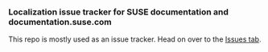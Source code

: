 ### Localization issue tracker for SUSE documentation and documentation.suse.com

This repo is mostly used as an issue tracker. Head on over to the
[Issues tab](https://github.com/doc-suse-com/l10n/issues).
